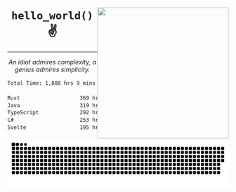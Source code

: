 <div text-align="center">
    <img src="https://i.imgur.com/h1q15Kt.gife" align="right" width="299" height="299">
    <h1 align="center"><code>hello_world()</code> ✌️</h1>
    <hr>
    <p align="center"><i>An idiot admires complexity, a genius admires simplicity.</i></p>
</div>

<!--START_SECTION:waka-->

```txt
Total Time: 1,808 hrs 9 mins

Rust                   369 hrs 28 mins ████▓░░░░░░░░░░░░░░░░░░░░   18.85 %
Java                   319 hrs 34 mins ████░░░░░░░░░░░░░░░░░░░░░   16.30 %
TypeScript             292 hrs 17 mins ███▓░░░░░░░░░░░░░░░░░░░░░   14.91 %
C#                     253 hrs 12 mins ███▒░░░░░░░░░░░░░░░░░░░░░   12.92 %
Svelte                 195 hrs 22 mins ██▒░░░░░░░░░░░░░░░░░░░░░░   09.97 %
```

<!--END_SECTION:waka-->

<picture>
  <source media="(prefers-color-scheme: dark)" srcset="https://raw.githubusercontent.com/Somfic/Somfic/main/github-contribution-grid-snake-dark.svg">
  <source media="(prefers-color-scheme: light)" srcset="https://raw.githubusercontent.com/Somfic/Somfic/main/github-contribution-grid-snake.svg">
  <img alt="github contribution grid snake animation" src="https://raw.githubusercontent.com/Somfic/Somfic/main/github-contribution-grid-snake.svg">
</picture>
